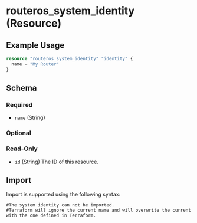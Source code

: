 # routeros_system_identity (Resource)


## Example Usage
```terraform
resource "routeros_system_identity" "identity" {
  name = "My Router"
}
```

<!-- schema generated by tfplugindocs -->
## Schema

### Required

- `name` (String)

### Optional


### Read-Only

- `id` (String) The ID of this resource.

## Import
Import is supported using the following syntax:
```shell
#The system identity can not be imported. 
#Terraform will ignore the current name and will overwrite the current with the one defined in Terraform.
```
